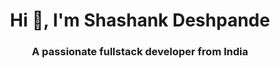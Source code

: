  <h1 align="center">Hi 👋, I'm Shashank Deshpande</h1>
<h3 align="center">A passionate fullstack developer from India</h3>


 
 
 
